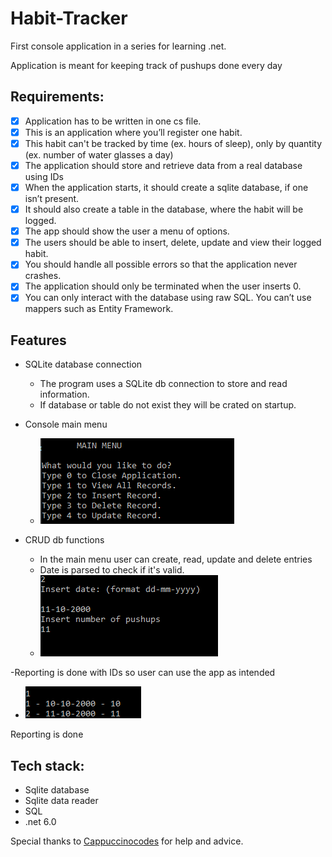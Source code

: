 # Habit-Tracker

First console application in a series for learning .net. 

Application is meant for keeping track of pushups done every day

## Requirements: 
 - [x] Application has to be written in one cs file.
 - [x] This is an application where you’ll register one habit.
 - [x] This habit can't be tracked by time (ex. hours of sleep), only by quantity (ex. number of water glasses a day)
 - [x] The application should store and retrieve data from a real database using IDs
 - [x] When the application starts, it should create a sqlite database, if one isn’t present.
 - [x] It should also create a table in the database, where the habit will be logged.
 - [x] The app should show the user a menu of options.
 - [x] The users should be able to insert, delete, update and view their logged habit.
 - [x] You should handle all possible errors so that the application never crashes.
 - [x] The application should only be terminated when the user inserts 0.
 - [x] You can only interact with the database using raw SQL. You can’t use mappers such as Entity Framework.

## Features
- SQLite database connection
  - The program uses a SQLite db connection to store and read information.
  - If database or table do not exist they will be crated on startup.

- Console main menu
  - ![MainMenu](Images/MainMenu.PNG)

- CRUD db functions 
  - In the main menu user can create, read, update and delete entries
  - Date is parsed to check if it's valid.
  - ![CRUD](Images/Input.PNG)

-Reporting is done with IDs so user can use the app as intended
  - ![CRUD](Images/Report.PNG)

Reporting is done 
## Tech stack:
- Sqlite database 
- Sqlite data reader
- SQL
- .net 6.0

Special thanks to [Cappuccinocodes](https://github.com/cappuccinocodes) for help and advice.
